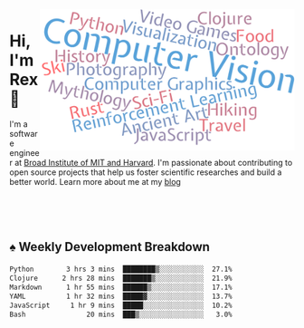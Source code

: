 <img src="https://raw.githubusercontent.com/rexwangcc/rexwangcc/master/myself.png" alt="Rex!" width="450" height="250" align="right">

# Hi, I'm Rex 👋

I'm a software engineer at [Broad Institute of MIT and Harvard](https://www.broadinstitute.org/). I'm passionate about contributing to open source projects that help us foster scientific researches and build a better world. Learn more about me at my [blog](https://rexwang.cc)

<br>
<br>
<br>

<table>
<tr valign="top" width="50%">
<!-- <td > -->

## ♠ Weekly Development Breakdown

<!-- code_time starts -->

```text
Python        3 hrs 3 mins  ████████▒░░░░░░░░░░░  27.1%
Clojure      2 hrs 28 mins  ███████▒░░░░░░░░░░░░  21.9%
Markdown      1 hr 55 mins  ██████▒░░░░░░░░░░░░░  17.1%
YAML          1 hr 32 mins  █████▓░░░░░░░░░░░░░░  13.7%
JavaScript     1 hr 9 mins  █████░░░░░░░░░░░░░░░  10.2%
Bash               20 mins  ███▒░░░░░░░░░░░░░░░░   3.0%
```

<!-- code_time ends -->

<!-- Placeholder for my Game statuses -->

<!-- <td valign="top" width="50%">

#### ♦ My Personal Progress

</td> -->

</tr>
</table>
